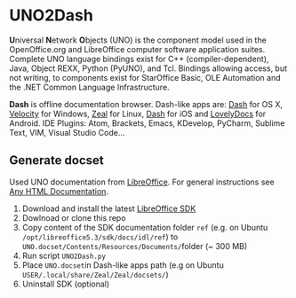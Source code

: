 UNO2Dash
=======================
**U**niversal **N**etwork **O**bjects (UNO) is the component model used in the OpenOffice.org and LibreOffice computer software application suites. Complete UNO language bindings exist for C++ (compiler-dependent), Java, Object REXX, Python (PyUNO), and Tcl. Bindings allowing access, but not writing, to components exist for StarOffice Basic, OLE Automation and the .NET Common Language Infrastructure.

**Dash** is offline documentation browser. Dash-like apps are: [Dash](https://kapeli.com/dash) for OS X,
[Velocity]() for Windows, [Zeal](https://zealdocs.org/) for Linux, [Dash](https://kapeli.com/dash_ios) for iOS and
[LovelyDocs](http://lovelydocs.io) for Android. IDE Plugins: Atom, Brackets, Emacs, KDevelop, PyCharm, Sublime Text, VIM, Visual Studio Code...

## Generate docset
Used UNO documentation from [LibreOffice](https://www.libreoffice.org). For general instructions see [Any HTML Documentation](https://kapeli.com/docsets#dashDocset).
1. Download and install the latest [LibreOffice SDK](https://www.libreoffice.org/download/download/)
1. Dowlnoad or clone this repo
1. Copy content of the SDK documentation folder `ref` (e.g. on Ubuntu `/opt/libreoffice5.3/sdk/docs/idl/ref`) to `UNO.docset/Contents/Resources/Documents/`folder (~ 300 MB) 
1. Run script `UNO2Dash.py`
1. Place `UNO.docset`in Dash-like apps path (e.g on Ubuntu `USER/.local/share/Zeal/Zeal/docsets/`)
1. Uninstall SDK (optional)
